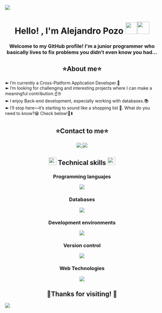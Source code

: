 <img src="https://user-images.githubusercontent.com/73097560/115834477-dbab4500-a447-11eb-908a-139a6edaec5c.gif">

<h1 align="center"><b>Hello! , I'm Alejandro Pozo </b><img width="38px" src="https://media.giphy.com/media/hvRJCLFzcasrR4ia7z/giphy.gif"><img height="40" src="https://emoji.gg/assets/emoji/7333-parrotdance.gif"></h1>
<h3 align="center">Welcome to my GitHub profile! I'm a junior programmer who basically lives to fix problems you didn’t even know you had...</h3>

<h2 align="center">⭐About me⭐</h2>

<p>➽ I’m currently a Cross-Platform Application Developer.🤔 <br>
   ➽ I’m looking for challenging and interesting projects where I can make a meaningful contribution.☝🤓 <br>
   ➽ I enjoy Back-end development, especially working with databases.📚 <br>
   ➽ I’ll stop here—it’s starting to sound like a shopping list 🛒. What do you need to know?😁 Check below!👀⬇️</p>

<h2 align="center">⭐Contact to me⭐</h2>
<p align="center">
    <a href="mailto:alejandropozope@gmail.com">
      <img src="https://skillicons.dev/icons?i=gmail" />
    </a>
    <a href="https://www.linkedin.com/in/alejandro-pozo-pérez-583168331">
        <img src="https://skillicons.dev/icons?i=linkedin" />
    </a>
  </p>

<h2 align="center"><img width ="25" src="https://media2.giphy.com/media/QssGEmpkyEOhBCb7e1/giphy.gif?cid=ecf05e47a0n3gi1bfqntqmob8g9aid1oyj2wr3ds3mg700bl&rid=giphy.gif"> Technical skills <img width ="25" src="https://media2.giphy.com/media/QssGEmpkyEOhBCb7e1/giphy.gif?cid=ecf05e47a0n3gi1bfqntqmob8g9aid1oyj2wr3ds3mg700bl&rid=giphy.gif"></h2>
<h3 align="center">Programming languajes</h3>
<p align="center">
    <a href="https://skillicons.dev">
      <img src="https://skillicons.dev/icons?i=java,js,kotlin,python" />
    </a>
  </p>
<h3 align="center">Databases</h3>
<p align="center">
    <a href="https://skillicons.dev">
      <img src="https://skillicons.dev/icons?i=mysql,mongodb,postgres,sqlite" />
    </a>
  </p>
  <h3 align="center">Development environments</h3>
  <p align="center">
    <a href="https://skillicons.dev">
      <img src="https://skillicons.dev/icons?i=idea,netbeans,vscode,docker" />
    </a>
  </p>
  <h3 align="center">Version control</h3>
  <p align="center">
    <a href="https://skillicons.dev">
      <img src="https://skillicons.dev/icons?i=git,github" />
    </a>
  </p>
  <h3 align="center">Web Technologies</h3>
  <p align="center">
    <a href="https://skillicons.dev">
      <img src="https://skillicons.dev/icons?i=html,css,bootstrap,wordpress" />
    </a>
  </p>

  <h2 align="center"> 🎉Thanks for visiting! 🎉</h2>

  <img src="https://user-images.githubusercontent.com/73097560/115834477-dbab4500-a447-11eb-908a-139a6edaec5c.gif">
